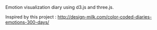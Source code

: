 Emotion visualization diary using d3.js and three.js.

Inspired by this project : http://design-milk.com/color-coded-diaries-emotions-300-days/

